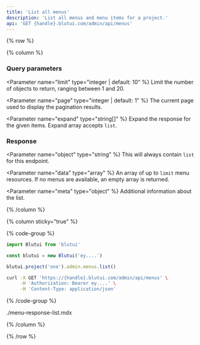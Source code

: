 ```yaml
---
title: 'List all menus'
description: 'List all menus and menu items for a project.'
api: 'GET {handle}.blutui.com/admin/api/menus'
---
```


{% row %}

{% column %}
### Query parameters

<Parameter name="limit" type="integer | default: 10" %}
Limit the number of objects to return, ranging between 1 and 20.
</Parameter>

<Parameter name="page" type="integer | default: 1" %}
The current page used to display the pagination results.
</Parameter>

<Parameter name="expand" type="string[]" %}
Expand the response for the given items. Expand array accepts `list`.
</Parameter>

### Response

<Parameter name="object" type="string" %}
This will always contain `list` for this endpoint.
</Parameter>

<Parameter name="data" type="array" %}
An array of up to `limit` menu resources. If no menus are available, an empty array is returned.
</Parameter>

<Parameter name="meta" type="object" %}
Additional information about the list.
</Parameter>

{% /column %}

{% column sticky="true" %}

{% code-group %}

```ts {% process=false filename="Node.js" %}
import Blutui from 'blutui'

const blutui = new Blutui('ey....')

blutui.project('one').admin.menus.list()
```

```bash {% process=false filename="cURL" %}
curl -X GET 'https://{handle}.blutui.com/admin/api/menus' \
     -H 'Authorization: Bearer ey....' \
     -H 'Content-Type: application/json'
```

{% /code-group %}

<include>./menu-response-list.mdx</include>

{% /column %}

{% /row %}
